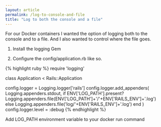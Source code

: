 ```yaml
---
layout: article
permalink: /log-to-console-and-file
title: "Log to both the console and a file"
---
```

For our Docker containers I wanted the option of logging both to the console and to a file.  And I also wanted to control where the file goes.

1. Install the logging Gem

2. Configure the config/application.rb like so.

{% highlight ruby %}
require 'logging'

class Application < Rails::Application
  
  config.logger = Logging.logger['rails']
  config.logger.add_appenders(
    Logging.appenders.stdout,
    if ENV['LOG_PATH'].present?
      Logging.appenders.file(ENV['LOG_PATH']+'/'+ENV['RAILS_ENV']+'.log')
    else
      Logging.appenders.file('log/'+ENV['RAILS_ENV']+'.log')
    end
  )
  config.logger.level = :debug
{% endhighlight %}

Add LOG_PATH environment variable to your docker run command
